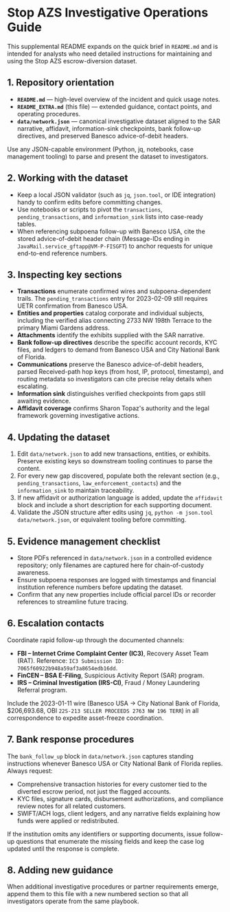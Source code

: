 # Stop AZS Investigative Operations Guide

This supplemental README expands on the quick brief in `README.md` and is
intended for analysts who need detailed instructions for maintaining and
using the Stop AZS escrow-diversion dataset.

## 1. Repository orientation

- **`README.md`** — high-level overview of the incident and quick usage
  notes.
- **`README_EXTRA.md`** (this file) — extended guidance, contact points,
  and operating procedures.
- **`data/network.json`** — canonical investigative dataset aligned to
  the SAR narrative, affidavit, information-sink checkpoints, bank
  follow-up directives, and preserved Banesco advice-of-debit headers.

Use any JSON-capable environment (Python, jq, notebooks, case management
tooling) to parse and present the dataset to investigators.

## 2. Working with the dataset

- Keep a local JSON validator (such as `jq`, `json.tool`, or IDE
  integration) handy to confirm edits before committing changes.
- Use notebooks or scripts to pivot the `transactions`,
  `pending_transactions`, and `information_sink` lists into case-ready
  tables.
- When referencing subpoena follow-up with Banesco USA, cite the stored
  advice-of-debit header chain (Message-IDs ending in
  `JavaMail.service_gftapp@VM-P-FISGFT`) to anchor requests for unique
  end-to-end reference numbers.

## 3. Inspecting key sections

- **Transactions** enumerate confirmed wires and subpoena-dependent
  trails. The `pending_transactions` entry for 2023-02-09 still requires
  UETR confirmation from Banesco USA.
- **Entities and properties** catalog corporate and individual subjects,
  including the verified alias connecting 2733 NW 198th Terrace to the
  primary Miami Gardens address.
- **Attachments** identify the exhibits supplied with the SAR narrative.
- **Bank follow-up directives** describe the specific account records,
  KYC files, and ledgers to demand from Banesco USA and City National
  Bank of Florida.
- **Communications** preserve the Banesco advice-of-debit headers,
  parsed Received-path hop keys (from host, IP, protocol, timestamp),
  and routing metadata so investigators can cite precise relay details
  when escalating.
- **Information sink** distinguishes verified checkpoints from gaps
  still awaiting evidence.
- **Affidavit coverage** confirms Sharon Topaz's authority and the legal
  framework governing investigative actions.

## 4. Updating the dataset

1. Edit `data/network.json` to add new transactions, entities, or
   exhibits. Preserve existing keys so downstream tooling continues to
   parse the content.
2. For every new gap discovered, populate both the relevant section
   (e.g., `pending_transactions`, `law_enforcement_contacts`) and the
   `information_sink` to maintain traceability.
3. If new affidavit or authorization language is added, update the
   `affidavit` block and include a short description for each supporting
   document.
4. Validate the JSON structure after edits using `jq`, `python -m
   json.tool data/network.json`, or equivalent tooling before committing.

## 5. Evidence management checklist

- Store PDFs referenced in `data/network.json` in a controlled evidence
  repository; only filenames are captured here for chain-of-custody
  awareness.
- Ensure subpoena responses are logged with timestamps and financial
  institution reference numbers before updating the dataset.
- Confirm that any new properties include official parcel IDs or
  recorder references to streamline future tracing.

## 6. Escalation contacts

Coordinate rapid follow-up through the documented channels:

- **FBI – Internet Crime Complaint Center (IC3)**, Recovery Asset Team
  (RAT). Reference: `IC3 Submission ID: 7065f60922b948a59af3a8654edb16dd`.
- **FinCEN – BSA E-Filing**, Suspicious Activity Report (SAR) program.
- **IRS – Criminal Investigation (IRS-CI)**, Fraud / Money Laundering
  Referral program.

Include the 2023-01-11 wire (Banesco USA → City National Bank of
Florida, $206,693.68, OBI `22S-213 SELLER PROCEEDS 2763 NW 196 TERR`) in
all correspondence to expedite asset-freeze coordination.

## 7. Bank response procedures

The `bank_follow_up` block in `data/network.json` captures standing
instructions whenever Banesco USA or City National Bank of Florida
replies. Always request:

- Comprehensive transaction histories for every customer tied to the
  diverted escrow period, not just the flagged accounts.
- KYC files, signature cards, disbursement authorizations, and compliance
  review notes for all related customers.
- SWIFT/ACH logs, client ledgers, and any narrative fields explaining how
  funds were applied or redistributed.

If the institution omits any identifiers or supporting documents, issue
follow-up questions that enumerate the missing fields and keep the case
log updated until the response is complete.

## 8. Adding new guidance

When additional investigative procedures or partner requirements emerge,
append them to this file with a new numbered section so that all
investigators operate from the same playbook.


